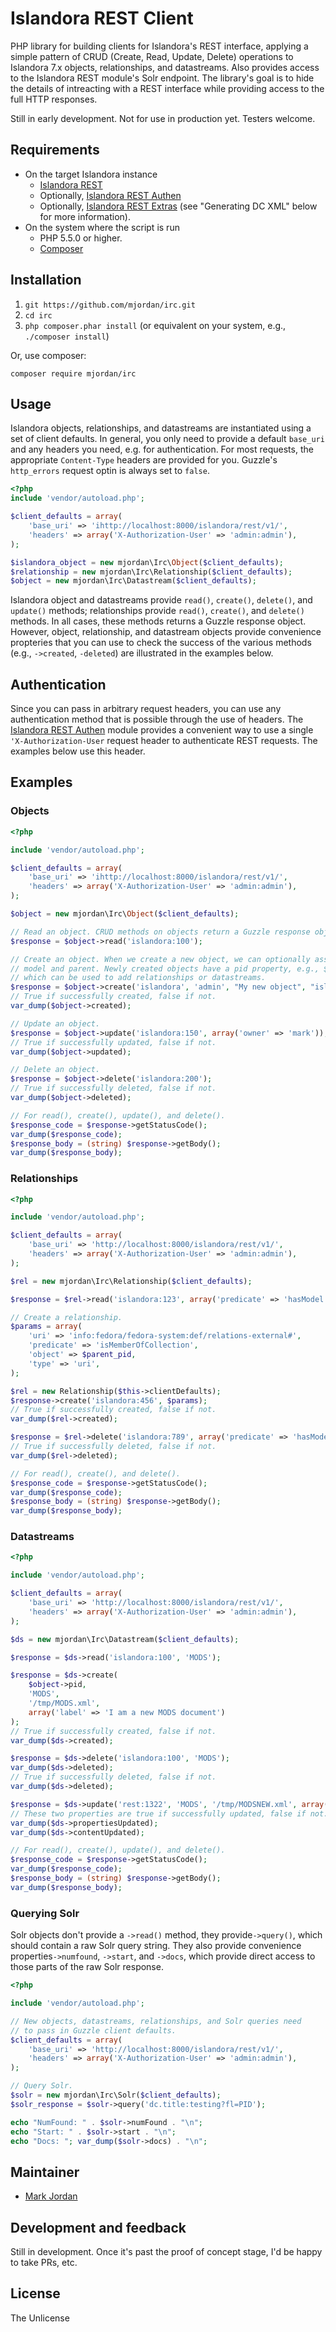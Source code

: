 # Islandora REST Client

PHP library for building clients for Islandora's REST interface, applying a simple pattern of CRUD (Create, Read, Update, Delete) operations to Islandora 7.x objects, relationships, and datastreams. Also provides access to the Islandora REST module's Solr endpoint. The library's goal is to hide the details of intreacting with a REST interface while providing access to the full HTTP responses.

Still in early development. Not for use in production yet. Testers welcome.

## Requirements

* On the target Islandora instance
  * [Islandora REST](https://github.com/discoverygarden/islandora_rest)
  * Optionally, [Islandora REST Authen](https://github.com/mjordan/islandora_rest_authen)
  * Optionally, [Islandora REST Extras](https://github.com/mjordan/islandora_rest_extras) (see "Generating DC XML" below for more information).
* On the system where the script is run
  * PHP 5.5.0 or higher.
  * [Composer](https://getcomposer.org)

## Installation

1. `git https://github.com/mjordan/irc.git`
1. `cd irc`
1. `php composer.phar install` (or equivalent on your system, e.g., `./composer install`)

Or, use composer:

```
composer require mjordan/irc
```

## Usage

Islandora objects, relationships, and datastreams are instantiated using a set of client defaults. In general, you only need to provide a default `base_uri` and any headers you need, e.g. for authentication. For most requests, the appropriate `Content-Type` headers are provided for you. Guzzle's `http_errors` request optin is always set to `false`.

```php
<?php
include 'vendor/autoload.php';

$client_defaults = array(
    'base_uri' => 'ihttp://localhost:8000/islandora/rest/v1/',
    'headers' => array('X-Authorization-User' => 'admin:admin'),
);

$islandora_object = new mjordan\Irc\Object($client_defaults);
$relationship = new mjordan\Irc\Relationship($client_defaults);
$object = new mjordan\Irc\Datastream($client_defaults);
```

Islandora object and datastreams provide `read()`, `create()`, `delete()`, and `update()` methods; relationships provide `read()`, `create()`, and `delete()` methods. In all cases, these methods returns a Guzzle response object. However, object, relationship, and datastream objects provide convenience propteries that you can use to check the success of the various methods (e.g., `->created`, `-deleted`) are illustrated in the examples below.

## Authentication

Since you can pass in arbitrary request headers, you can use any authentication method that is possible through the use of headers. The [Islandora REST Authen](https://github.com/mjordan/islandora_rest_authen) module provides a convenient way to use a single `'X-Authorization-User` request header to authenticate REST requests. The examples below use this header.

## Examples

### Objects

```php
<?php

include 'vendor/autoload.php';

$client_defaults = array(
    'base_uri' => 'ihttp://localhost:8000/islandora/rest/v1/',
    'headers' => array('X-Authorization-User' => 'admin:admin'),
);

$object = new mjordan\Irc\Object($client_defaults);

// Read an object. CRUD methods on objects return a Guzzle response object.
$response = $object->read('islandora:100');

// Create an object. When we create a new object, we can optionally assign a content
// model and parent. Newly created objects have a pid property, e.g., $object->pid,
// which can be used to add relationships or datastreams.
$response = $object->create('islandora', 'admin', "My new object", "islandora:sp_basic_image", "islandora:testcollection");
// True if successfully created, false if not.
var_dump($object->created);

// Update an object.
$response = $object->update('islandora:150', array('owner' => 'mark'));
// True if successfully updated, false if not.
var_dump($object->updated);

// Delete an object.
$response = $object->delete('islandora:200');
// True if successfully deleted, false if not.
var_dump($object->deleted);

// For read(), create(), update(), and delete().
$response_code = $response->getStatusCode();
var_dump($response_code);
$response_body = (string) $response->getBody();
var_dump($response_body);
```

### Relationships

```php
<?php

include 'vendor/autoload.php';

$client_defaults = array(
    'base_uri' => 'http://localhost:8000/islandora/rest/v1/',
    'headers' => array('X-Authorization-User' => 'admin:admin'),
);

$rel = new mjordan\Irc\Relationship($client_defaults);

$response = $rel->read('islandora:123', array('predicate' => 'hasModel', 'uri' => 'info:fedora/fedora-system:def/model#'));

// Create a relationship.
$params = array(
    'uri' => 'info:fedora/fedora-system:def/relations-external#',
    'predicate' => 'isMemberOfCollection',
    'object' => $parent_pid,
    'type' => 'uri',
);

$rel = new Relationship($this->clientDefaults);
$response->create('islandora:456', $params);
// True if successfully created, false if not.
var_dump($rel->created);

$response = $rel->delete('islandora:789', array('predicate' => 'hasModel', 'uri' => 'info:fedora/fedora-system:def/model#'));
// True if successfully deleted, false if not.
var_dump($rel->deleted);

// For read(), create(), and delete().
$response_code = $response->getStatusCode();
var_dump($response_code);
$response_body = (string) $response->getBody();
var_dump($response_body);
```

### Datastreams

```php
<?php

include 'vendor/autoload.php';

$client_defaults = array(
    'base_uri' => 'http://localhost:8000/islandora/rest/v1/',
    'headers' => array('X-Authorization-User' => 'admin:admin'),
);

$ds = new mjordan\Irc\Datastream($client_defaults);

$response = $ds->read('islandora:100', 'MODS');

$response = $ds->create(
	$object->pid,
	'MODS',
	'/tmp/MODS.xml',
	array('label' => 'I am a new MODS document')
);
// True if successfully created, false if not.
var_dump($ds->created);

$response = $ds->delete('islandora:100', 'MODS');
var_dump($ds->deleted);
// True if successfully deleted, false if not.
var_dump($ds->deleted);

$response = $ds->update('rest:1322', 'MODS', '/tmp/MODSNEW.xml', array('label' => 'Let us try that again.'));
// These two properties are true if successfully updated, false if not.
var_dump($ds->propertiesUpdated);
var_dump($ds->contentUpdated);

// For read(), create(), update(), and delete().
$response_code = $response->getStatusCode();
var_dump($response_code);
$response_body = (string) $response->getBody();
var_dump($response_body);
```

### Querying Solr

Solr objects don't provide a `->read()` method, they provide`->query()`, which should contain a raw Solr query string. They also provide convenience properties`->numfound`, `->start`, and `->docs`, which provide direct access to those parts of the raw Solr response.

```php
<?php

include 'vendor/autoload.php';

// New objects, datastreams, relationships, and Solr queries need
// to pass in Guzzle client defaults.
$client_defaults = array(
    'base_uri' => 'http://localhost:8000/islandora/rest/v1/',
    'headers' => array('X-Authorization-User' => 'admin:admin'),
);

// Query Solr.
$solr = new mjordan\Irc\Solr($client_defaults);
$solr_response = $solr->query('dc.title:testing?fl=PID');

echo "NumFound: " . $solr->numFound . "\n";
echo "Start: " . $solr->start . "\n";
echo "Docs: "; var_dump($solr->docs) . "\n";
```

## Maintainer

* [Mark Jordan](https://github.com/mjordan)

## Development and feedback

Still in development. Once it's past the proof of concept stage, I'd be happy to take PRs, etc.

## License

The Unlicense
